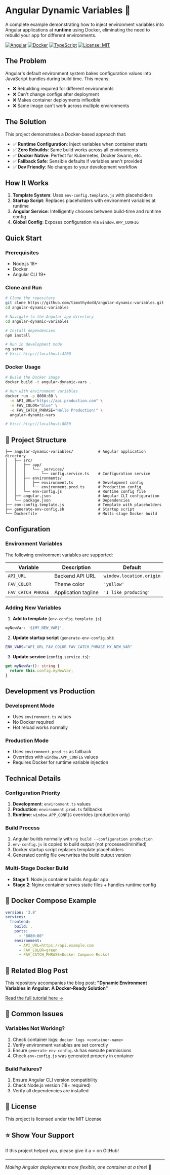 # Angular Dynamic Variables 🚀

A complete example demonstrating how to inject environment variables into Angular applications at **runtime** using Docker, eliminating the need to rebuild your app for different environments.

[![Angular](https://img.shields.io/badge/Angular-19-red?logo=angular)](https://angular.io/)
[![Docker](https://img.shields.io/badge/Docker-Ready-blue?logo=docker)](https://www.docker.com/)
[![TypeScript](https://img.shields.io/badge/TypeScript-Latest-blue?logo=typescript)](https://www.typescriptlang.org/)
[![License: MIT](https://img.shields.io/badge/License-MIT-yellow.svg)](https://opensource.org/licenses/MIT)

##  The Problem

Angular's default environment system bakes configuration values into JavaScript bundles during build time. This means:

- ❌ Rebuilding required for different environments
- ❌ Can't change configs after deployment  
- ❌ Makes container deployments inflexible
- ❌ Same image can't work across multiple environments

## The Solution

This project demonstrates a Docker-based approach that:

- ✅ **Runtime Configuration**: Inject variables when container starts
- ✅ **Zero Rebuilds**: Same build works across all environments
- ✅ **Docker Native**: Perfect for Kubernetes, Docker Swarm, etc.
- ✅ **Fallback Safe**: Sensible defaults if variables aren't provided
- ✅ **Dev Friendly**: No changes to your development workflow

##  How It Works

1. **Template System**: Uses `env-config.template.js` with placeholders
2. **Startup Script**: Replaces placeholders with environment variables at runtime
3. **Angular Service**: Intelligently chooses between build-time and runtime config
4. **Global Config**: Exposes configuration via `window.APP_CONFIG`

## Quick Start

### Prerequisites

- Node.js 18+
- Docker
- Angular CLI 19+

### Clone and Run

```bash
# Clone the repository
git clone https://github.com/timothydodd/angular-dynamic-variables.git
cd angular-dynamic-variables

# Navigate to the Angular app directory
cd angular-dynamic-variables

# Install dependencies
npm install

# Run in development mode
ng serve
# Visit http://localhost:4200
```

### Docker Usage

```bash
# Build the Docker image
docker build -t angular-dynamic-vars .

# Run with environment variables
docker run -p 8080:80 \
  -e API_URL="https://api.production.com" \
  -e FAV_COLOR="blue" \
  -e FAV_CATCH_PHRASE="Hello Production!" \
  angular-dynamic-vars

# Visit http://localhost:8080
```

## 📁 Project Structure

```
├── angular-dynamic-variables/           # Angular application directory
│   ├── src/
│   │   ├── app/
│   │   │   └── _services/
│   │   │       └── config.service.ts    # Configuration service
│   │   ├── environments/
│   │   │   ├── environment.ts           # Development config
│   │   │   └── environment.prod.ts      # Production config
│   │   └── env-config.js                # Runtime config file
│   ├── angular.json                     # Angular CLI configuration
│   └── package.json                     # Dependencies
├── env-config.template.js               # Template with placeholders
├── generate-env-config.sh               # Startup script
└── Dockerfile                           # Multi-stage Docker build
```

## Configuration

### Environment Variables

The following environment variables are supported:

| Variable | Description | Default |
|----------|-------------|---------|
| `API_URL` | Backend API URL | `window.location.origin` |
| `FAV_COLOR` | Theme color | `'yellow'` |
| `FAV_CATCH_PHRASE` | Application tagline | `'I like producing'` |

### Adding New Variables

1. **Add to template** (`env-config.template.js`):
```javascript
myNewVar: '${MY_NEW_VAR}',
```

2. **Update startup script** (`generate-env-config.sh`):
```bash
ENV_VARS="API_URL FAV_COLOR FAV_CATCH_PHRASE MY_NEW_VAR"
```

3. **Update service** (`config.service.ts`):
```typescript
get myNewVar(): string {
  return this.config.myNewVar;
}
```

## Development vs Production

### Development Mode
- Uses `environment.ts` values
- No Docker required
- Hot reload works normally

### Production Mode  
- Uses `environment.prod.ts` as fallback
- Overrides with `window.APP_CONFIG` values
- Requires Docker for runtime variable injection

## Technical Details

### Configuration Priority

1. **Development**: `environment.ts` values
2. **Production**: `environment.prod.ts` fallbacks
3. **Runtime**: `window.APP_CONFIG` overrides (production only)

### Build Process

1. Angular builds normally with `ng build --configuration production`
2. `env-config.js` is copied to build output (not processed/minified)
3. Docker startup script replaces template placeholders
4. Generated config file overwrites the build output version

### Multi-Stage Docker Build

- **Stage 1**: Node.js container builds Angular app
- **Stage 2**: Nginx container serves static files + handles runtime config


## 🐳 Docker Compose Example

```yaml
version: '3.8'
services:
  frontend:
    build: .
    ports:
      - "8080:80"
    environment:
      - API_URL=https://api.example.com
      - FAV_COLOR=green
      - FAV_CATCH_PHRASE=Docker Compose Rocks!
```


## 📝 Related Blog Post

This repository accompanies the blog post: **"Dynamic Environment Variables in Angular: A Docker-Ready Solution"**

[Read the full tutorial here →](https://robododd.com/dynamic-environment-variables-in-angular-a-docker-ready-solution/)

## 🚨 Common Issues

### Variables Not Working?

1. Check container logs: `docker logs <container-name>`
2. Verify environment variables are set correctly
3. Ensure `generate-env-config.sh` has execute permissions
4. Check `env-config.js` was generated properly in container

### Build Failures?

1. Ensure Angular CLI version compatibility
2. Check Node.js version (18+ required)
3. Verify all dependencies are installed

## 📄 License

This project is licensed under the MIT License

## ⭐ Show Your Support

If this project helped you, please give it a ⭐ on GitHub!

---



*Making Angular deployments more flexible, one container at a time!* 🚢
